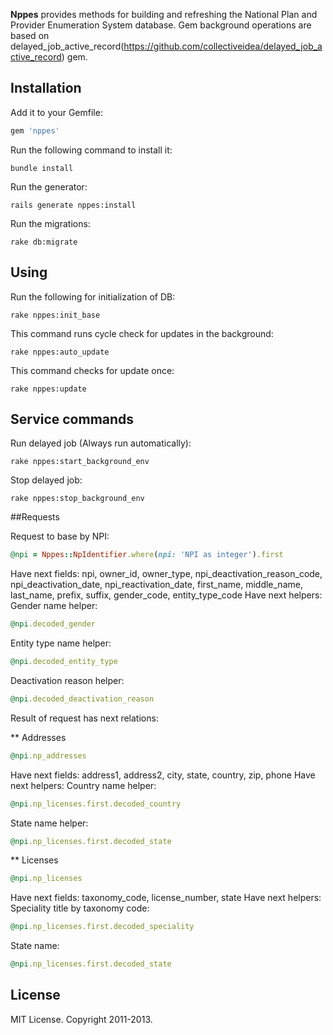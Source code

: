 **Nppes** provides methods for building and refreshing the National Plan and Provider Enumeration System database.
Gem background operations are based on delayed_job_active_record(https://github.com/collectiveidea/delayed_job_active_record) gem.

## Installation

Add it to your Gemfile:

```ruby
gem 'nppes'
```

Run the following command to install it:

```console
bundle install
```

Run the generator:

```console
rails generate nppes:install
```

Run the migrations:

```console
rake db:migrate
```

## Using
Run the following for initialization of DB:
```console
rake nppes:init_base
```

This command runs cycle check for updates in the background:
```console
rake nppes:auto_update
```
This command checks for update once:
```console
rake nppes:update
```

## Service commands
Run delayed job (Always run automatically):
```console
rake nppes:start_background_env
```

Stop delayed job:
```console
rake nppes:stop_background_env
```

##Requests

Request to base by NPI:

```ruby
@npi = Nppes::NpIdentifier.where(npi: 'NPI as integer').first
```
Have next fields: npi, owner_id, owner_type, npi_deactivation_reason_code, npi_deactivation_date, npi_reactivation_date,
 first_name, middle_name, last_name, prefix, suffix, gender_code, entity_type_code
Have next helpers:
Gender name helper:
```ruby
@npi.decoded_gender
```

Entity type name helper:
```ruby
@npi.decoded_entity_type
```

Deactivation reason helper:
```ruby
@npi.decoded_deactivation_reason
```

Result of request has next relations:

** Addresses

```ruby
@npi.np_addresses
```
Have next fields: address1, address2, city, state, country, zip, phone
Have next helpers:
Country name helper:
```ruby
@npi.np_licenses.first.decoded_country
```
State name helper:
```ruby
@npi.np_licenses.first.decoded_state
```

** Licenses
```ruby
@npi.np_licenses
```

Have next fields: taxonomy_code, license_number, state
Have next helpers:
Speciality title by taxonomy code:
```ruby
@npi.np_licenses.first.decoded_speciality
```
State name:
```ruby
@npi.np_licenses.first.decoded_state
```

## License

MIT License. Copyright 2011-2013.
